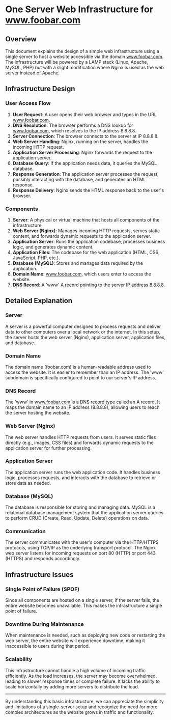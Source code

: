 # One Server Web Infrastructure for www.foobar.com

## Overview

This document explains the design of a simple web infrastructure using a single server to host a website accessible via the domain www.foobar.com. The infrastructure will be powered by a LAMP stack (Linux, Apache, MySQL, PHP) but with a slight modification where Nginx is used as the web server instead of Apache.

## Infrastructure Design

### User Access Flow

1. **User Request**: A user opens their web browser and types in the URL www.foobar.com.
2. **DNS Resolution**: The browser performs a DNS lookup for www.foobar.com, which resolves to the IP address 8.8.8.8.
3. **Server Connection**: The browser connects to the server at IP 8.8.8.8.
4. **Web Server Handling**: Nginx, running on the server, handles the incoming HTTP request.
5. **Application Server Processing**: Nginx forwards the request to the application server.
6. **Database Query**: If the application needs data, it queries the MySQL database.
7. **Response Generation**: The application server processes the request, possibly interacting with the database, and generates an HTML response.
8. **Response Delivery**: Nginx sends the HTML response back to the user's browser.

### Components

1. **Server**: A physical or virtual machine that hosts all components of the infrastructure.
2. **Web Server (Nginx)**: Manages incoming HTTP requests, serves static content, and forwards dynamic requests to the application server.
3. **Application Server**: Runs the application codebase, processes business logic, and generates dynamic content.
4. **Application Files**: The codebase for the web application (HTML, CSS, JavaScript, PHP, etc.).
5. **Database (MySQL)**: Stores and manages data required by the application.
6. **Domain Name**: www.foobar.com, which users enter to access the website.
7. **DNS Record**: A 'www' A record pointing to the server IP address 8.8.8.8.

## Detailed Explanation

### Server

A server is a powerful computer designed to process requests and deliver data to other computers over a local network or the internet. In this setup, the server hosts the web server (Nginx), application server, application files, and database.

### Domain Name

The domain name (foobar.com) is a human-readable address used to access the website. It is easier to remember than an IP address. The 'www' subdomain is specifically configured to point to our server's IP address.

### DNS Record

The 'www' in www.foobar.com is a DNS record type called an A record. It maps the domain name to an IP address (8.8.8.8), allowing users to reach the server hosting the website.

### Web Server (Nginx)

The web server handles HTTP requests from users. It serves static files directly (e.g., images, CSS files) and forwards dynamic requests to the application server for further processing.

### Application Server

The application server runs the web application code. It handles business logic, processes requests, and interacts with the database to retrieve or store data as needed.

### Database (MySQL)

The database is responsible for storing and managing data. MySQL is a relational database management system that the application server queries to perform CRUD (Create, Read, Update, Delete) operations on data.

### Communication

The server communicates with the user's computer via the HTTP/HTTPS protocols, using TCP/IP as the underlying transport protocol. The Nginx web server listens for incoming requests on port 80 (HTTP) or port 443 (HTTPS) and responds accordingly.

## Infrastructure Issues

### Single Point of Failure (SPOF)

Since all components are hosted on a single server, if the server fails, the entire website becomes unavailable. This makes the infrastructure a single point of failure.

### Downtime During Maintenance

When maintenance is needed, such as deploying new code or restarting the web server, the entire website will experience downtime, making it inaccessible to users during that period.

### Scalability

This infrastructure cannot handle a high volume of incoming traffic efficiently. As the load increases, the server may become overwhelmed, leading to slower response times or complete failure. It lacks the ability to scale horizontally by adding more servers to distribute the load.

---

By understanding this basic infrastructure, we can appreciate the simplicity and limitations of a single-server setup and recognize the need for more complex architectures as the website grows in traffic and functionality.
